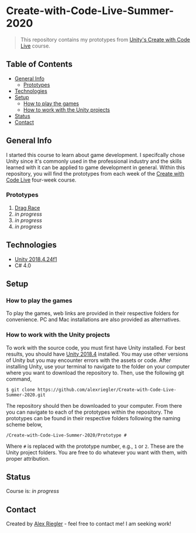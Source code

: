 # Create-with-Code-Live-Summer-2020
> This repository contains my prototypes from [Unity's Create with Code Live](https://learn.unity.com/course/create-with-code-live-summer-2020 "Create with Code Live - Summer 2020 - Unity Learn") course.

## Table of Contents
* [General Info](#general-info)
  * [Prototypes](#prototypes)
* [Technologies](#technologies)
* [Setup](#setup)
  * [How to play the games](#how-to-play-the-games)
  * [How to work with the Unity projects](#how-to-work-with-the-unity-projects)
* [Status](#status)
* [Contact](#contact)

## General Info
I started this course to learn about game development. I specifcally chose Unity since it's commonly used in the professional industry and the skills learned with it can be applied to game development in general. Within this repository, you will find the prototypes from each week of the [Create with Code Live](https://learn.unity.com/course/create-with-code-live-summer-2020 "Create with Code Live - Summer 2020 - Unity Learn") four-week course.

### Prototypes
1. [Drag Race](./Prototype%201)
2. _in progress_
3. _in progress_
4. _in progress_

## Technologies
* [Unity 2018.4.24f1](https://unity3d.com/unity/qa/lts-releases "LTS Releases - Unity")
* C# 4.0

## Setup
### How to play the games
To play the games, web links are provided in their respective folders for convenience. PC and Mac installations are also provided as alternatives.

### How to work with the Unity projects
To work with the source code, you must first have Unity installed. For best results, you should have [Unity 2018.4](https://unity3d.com/unity/qa/lts-releases "LTS Releases - Unity") installed. You may use other versions of Unity but you may encounter errors with the assets or code. After installing Unity, use your terminal to navigate to the folder on your computer where you want to download the repository to. Then, use the following git command,

`$ git clone https://github.com/alexriegler/Create-with-Code-Live-Summer-2020.git`

The repository should then be downloaded to your computer. From there you can navigate to each of the prototypes within the repository. The prototypes can be found in their respective folders following the naming scheme below,

`/Create-with-Code-Live-Summer-2020/Prototype #`

Where `#` is replaced with the prototype number, e.g., `1` or `2`. These are the Unity project folders. You are free to do whatever you want with them, with proper attribution.

## Status
Course is: _in progress_

## Contact
Created by [Alex Riegler](https://www.linkedin.com/in/alexander-riegler/ "Alexander Riegler | LinkedIn") - feel free to contact me! I am seeking work!
